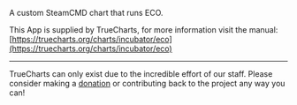 A custom SteamCMD chart that runs ECO.

This App is supplied by TrueCharts, for more information visit the manual: [https://truecharts.org/charts/incubator/eco](https://truecharts.org/charts/incubator/eco)

---

TrueCharts can only exist due to the incredible effort of our staff.
Please consider making a [donation](https://truecharts.org/sponsor) or contributing back to the project any way you can!

